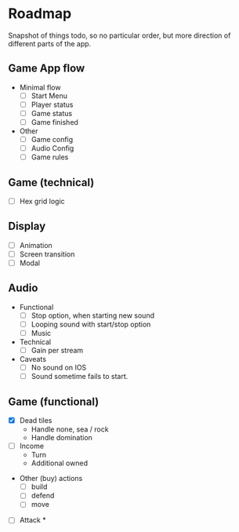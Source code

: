 # Roadmap

Snapshot of things todo, so no particular order, but more direction of different
parts of the app.

## Game App flow

- Minimal flow
  - [ ] Start Menu
  - [ ] Player status
  - [ ] Game status
  - [ ] Game finished
- Other
  - [ ] Game config
  - [ ] Audio Config
  - [ ] Game rules

## Game (technical)

- [ ] Hex grid logic

## Display

- [ ] Animation
- [ ] Screen transition
- [ ] Modal

## Audio

- Functional
  - [ ] Stop option, when starting new sound
  - [ ] Looping sound with start/stop option
  - [ ] Music
- Technical
  - [ ] Gain per stream
- Caveats
  - [ ] No sound on IOS
  - [ ] Sound sometime fails to start.

## Game (functional)

- [x] Dead tiles
  - Handle none, sea / rock
  - Handle domination
- [ ] Income
  - Turn
  - Additional owned
- Other (buy) actions
  - [ ] build
  - [ ] defend
  - [ ] move
- [ ] Attack *
